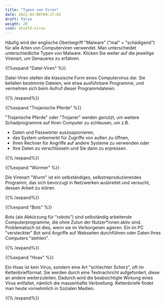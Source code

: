 ```yaml
---
title: "Typen von Viren"
date: 2021-03-06T09:17:03
draft: false
weight: 20
icon: shield-virus
---
```


Häufig wird der englische Oberbegriff "Malware" ("mal" =  "schädigend") für alle Arten von Computerviren verwendet. Man unterscheidet unterschiedliche Typen von Malware. Klicken Sie weiter auf die jeweilige Virenart, um Genaueres zu erfahren.

{{%expand "Datei-Viren" %}}

Datei-Viren stellen die klassische Form eines Computervirus dar. Sie befallen bestimmte Dateien, wie etwa ausführbare Programme, und vermehren sich beim Aufruf dieser Programmdateien.

{{% /expand%}}

{{%expand "Trojanische Pferde" %}}

"Trojanische Pferde" oder "Trojaner" werden genutzt, um weitere Schadprogramme auf Ihren Computer zu schleusen, um z.B.

- Daten und Passwörter auszuspionieren,
- das System unbemerkt für Zugriffe von außen zu öffnen,
- Ihren Rechner für Angriffe auf andere Systeme zu verwenden oder
- Ihre Daten zu verschlüsseln und Sie dann zu erpressen.

{{% /expand%}}

{{%expand "Würmer" %}}

Die Virenart "Wurm" ist ein selbständiges, selbstreproduzierendes Programm, das sich bevorzugt in Netzwerken ausbreitet und versucht, dessen Arbeit zu stören.

{{% /expand%}}

{{%expand "Bots" %}}

Bots (als Abkürzung für "robots") sind selbständig arbeitende Computerprogramme, die ohne Zutun der Nutzer*innen aktiv sind. Problematisch ist dies, wenn sie im Verborgenen agieren. Ein im PC "versteckter" Bot wird Angriffe auf Webseiten durchführen oder Daten Ihres Computers "stehlen".

{{% /expand%}}

{{%expand "Hoax" %}}

Ein Hoax ist kein Virus, sondern eine Art "schlechter Scherz", oft im Kettenbriefformat. Sie werden durch eine Textnachricht aufgefordert, diese an andere weiterzuleiten. Dadurch wird die beabsichtigte Wirkung eines Virus entfaltet, nämlich die massenhafte Verbreitung. Kettenbriefe findet man heute vornehmlich in Sozialen Medien.

{{% /expand%}}